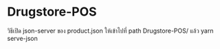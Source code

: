 # Drugstore-POS
วิธีเปิด json-server ของ product.json ให้เข้าไปที่ path Drugstore-POS/ แล้ว yarn serve-json